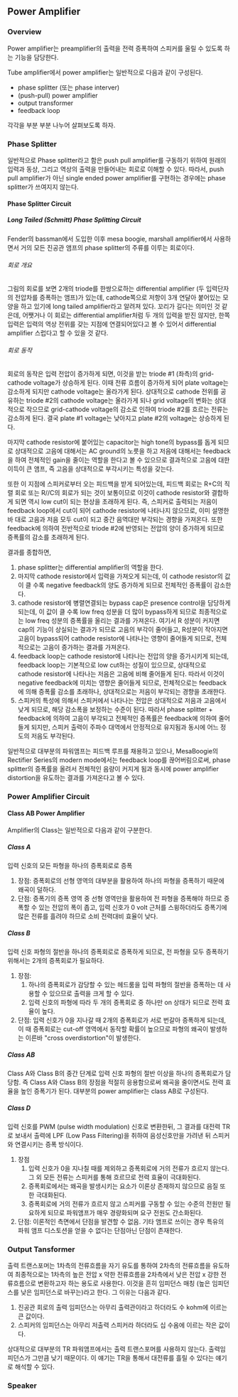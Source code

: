 ## Power Amplifier

### Overview

Power amplifier는 preamplifier의 출력을 전력 증폭하여 스피커를 울릴 수 있도록 하는 기능을 담당한다.

Tube amplifier에서 power amplifier는 일반적으로 다음과 같이 구성된다.

* phase splitter (또는 phase interver)
* (push-pull) power amplifier
* output transformer
* feedback loop

각각을 부분 부분 나누어 살펴보도록 하자.

### Phase Splitter

일반적으로 Phase splitter라고 함은 push pull amplifier를 구동하기 위하여 원래의 입력과 동상, 그리고 역상의 출력을 만들어내는 회로로 이해할 수 있다. 따라서, push pull amplifier가 아닌 single ended power amplifier를 구현하는 경우에는 phase splitter가 쓰여지지 않는다.

#### Phase Splitter Circuit

##### Long Tailed (Schmitt) Phase Splitting Circuit

Fender의 bassman에서 도입한 이후 mesa boogie, marshall amplifier에서 사용하면서 거의 모든 진공관 앰프의 phase splitter의 주류를 이루는 회로이다.

###### 회로 개요

그림의 회로를 보면 2개의 triode를 한쌍으로하는 differential amplifier (두 입력단자의 전압차를 증폭하는 앰프)가 있는데, cathode쪽으로 저항이 3개 연달아 붙어있는 모양을 하고 있기에 long tailed amplifier라고 알려져 있다. 꼬리가 길다는 의미인 것 같은데, 어쨋거나 이 회로는 differential amplifier처럼 두 개의 입력을 받진 않지만, 한쪽 입력은 입력의 역상 전위를 갖는 지점에 연결되어있다고 볼 수 있어서 differential amplifier 스럽다고 할 수 있을 것 같다.

###### 회로 동작

회로의 동작은 입력 전압이 증가하게 되면, 이것을 받는 triode #1 (좌측)의 grid-cathode voltage가 상승하게 된다. 이때 전류 흐름이 증가하게 되어 plate voltage는 감소하게 되지만 cathode voltage는 올라가게 된다. 상대적으로 cathode 전위를 공유하는 triode #2의 cathode voltage는 올라가게 되나 grid voltage의 변화는 상대적으로 작으므로 grid-cathode voltage의 감소로 인하여 triode #2를 흐르는 전류는 감소하게 된다. 결국 plate #1 voltage는 낮아지고 plate #2의 voltage는 상승하게 된다.

마지막 cathode resistor에 붙어있는 capacitor는 high tone의 bypass를 돕게 되므로 상대적으로 고음에 대해서는 AC ground의 노릇을 하고 저음에 대해서는 feedback을 하여 전체적인 gain을 줄이는 역할을 한다고 볼 수 있으므로 결과적으로 고음에 대한 이득이 큰 앰프, 즉 고음을 상대적으로 부각시키는 특성을 갖는다.

또한 이 지점에 스피커로부터 오는 피드백을 받게 되어있는데, 피드백 회로는 R+C의 직렬 회로 또는 R//C의 회로가 되는 것이 보통이므로 이것이 cathode resistor와 결합하게 되면 역시 low cut이 되는 현상을 초래하게 된다. 즉, 스피커로 출력되는 저음이 feedback loop에서 cut이 되어 cathode resistor에 나타나지 않으므로, 이미 설명한 바 대로 고음과 저음 모두 cut이 되고 중간 음역대만 부각되는 경향을 가져온다. 또한 feedback에 의하여 전반적으로 triode #2에 반영되는 전압의 양이 증가하게 되므로 증폭률의 감소를 초래하게 된다.

결과를 종합하면,

1. phase splitter는 differential amplifier의 역할을 한다.
2. 마지막 cathode resistor에서 입력을 가져오게 되는데, 이 cathode resistor의 값이 클 수록 negative feedback의 양도 증가하게 되므로 전체적인 증폭률이 감소한다.
3. cathode resistor에 병렬연결되는 bypass cap은 presence control을 담당하게 되는데, 이 값이 클 수록 low freq 성분을 더 많이 bypass하게 되므로 최종적으로는 low freq 성분의 증폭률을 올리는 결과를 가져온다. 여기서 R 성분이 커지면 cap의 기능이 상실되는 결과가 되므로 고음의 부각이 줄어들고, R성분이 작아지면 고음이 bypass되어 cathode resistor에 나타나는 영향이 줄어들게 되므로, 전체적으로는 고음이 증가하는 결과를 가져온다.
4. feedback loop는 cathode resistor에 나타나는 전압의 양을 증가시키게 되는데, feedback loop는 기본적으로 low cut하는 성질이 있으므로, 상대적으로 cathode resistor에 나타나는 저음은 고음에 비해 줄어들게 된다. 따라서 이것이 negative feedback에 미치는 영향은 줄어들게 되므로, 전체적으로는 feedback에 의해 증폭률 감소를 초래하나, 상대적으로는 저음이 부각되는 경향을 초래한다.
5. 스피커의 특성에 의해서 스피커에서 나타나는 전압은 상대적으로 저음과 고음에서 낮게 되므로, 해당 감소폭을 보정하는 수준이 된다. 따라서 phase splitter + feedback에 의하여 고음이 부각되고 전체적인 증폭률은 feedback에 의하여 줄어들게 되지만, 스피커 출력이 주파수 대역에서 안정적으로 유지됨과 동시에 어느 정도의 저음도 부각된다.

일반적으로 대부분의 파워앰프는 피드백 루프를 채용하고 있으나, MesaBoogie의 Rectifier Series의 modern mode에서는 feedback loop를 끊어버림으로써, phase splitter의 증폭률을 올려서 전체적인 음량이 커지게 됨과 동시에 power amplifier distortion을 유도하는 결과를 가져온다고 볼 수 있다.

### Power Amplifier Circuit

#### Class AB Power Amplifier

Amplifier의 Class는 일반적으로 다음과 같이 구분한다.

##### Class A

입력 신호의 모든 파형을 하나의 증폭회로로 증폭

1. 장점: 증폭회로의 선형 영역의 대부분을 활용하여 하나의 파형을 증폭하기 때문에 왜곡이 덜하다.
2. 단점: 증폭기의 증폭 영역 중 선형 영역만을 활용하여 전 파형을 증폭해야 하므로 증폭할 수 있는 전압의 폭이 좁고, 입력 신호가 0 volt 근처를 스윙하더라도 증폭기에 많은 전류를 흘려야 하므로 소비 전력대비 효율이 낮다.

##### Class B

입력 신호 파형의 절반을 하나의 증폭회로로 증폭하게 되므로, 전 파형을 모두 증폭하기 위해서는 2개의 증폭회로가 필요하다.

1. 장점:
    1. 하나의 증폭회로가 감당할 수 있는 헤드룸을 입력 파형의 절반을 증폭하는 데 사용할 수 있으므로 출력을 크게 할 수 있다.
    2. 입력 신호의 파형에 따라 두 개의 증폭회로 중 하나만 on 상태가 되므로 전력 효율이 높다.
2. 단점:
    입력 신호가 0을 지나갈 때 2개의 증폭회로가 서로 번갈아 증폭하게 되는데, 이 때 증폭회로는 cut-off 영역에서 동작할 확률이 높으므로 파형의 왜곡이 발생하는 이른바 "cross overdistortion"이 발생한다.

##### Class AB

Class A와 Class B의 중간 단계로 입력 신호 파형의 절반 이상을 하나의 증폭회로가 담당함. 즉 Class A와 Class B의 장점을 적절히 응용함으로써 왜곡을 줄이면서도 전력 효율을 높인 증폭기가 된다. 대부분의 power amplifier는 class AB로 구성된다.

##### Class D

입력 신호를 PWM (pulse width modulation) 신호로 변환한뒤, 그 결과를 대전력 TR로 보내서 출력에 LPF (Low Pass Filtering)을 취하여 음성신호만을 가려낸 뒤 스피커와 연결시키는 증폭 방식이다.

1. 장점
    1. 입력 신호가 0을 지나칠 때를 제외하고 증폭회로에 거의 전류가 흐르지 않는다. 그 외 모든 전류는 스피커를 통해 흐르므로 전력 효율이 극대화된다.
    2. 증폭회로에서는 왜곡을 발생시키는 요소가 이론상 존재하지 않으므로 음질 또한 극대화된다.
    3. 증폭회로에 거의 전류가 흐르지 않고 스피커를 구동할 수 있는 수준의 전원만 필요하게 되므로 파워앰프가 매우 경량화되며 요구 전원도 간소화된다.
2. 단점: 이론적인 측면에서 단점을 발견할 수 없음. 기타 앰프로 쓰이는 경우 특유의 파워 앰프 디스토션을 얻을 수 없다는 단점아닌 단점이 존재한다.

### Output Tansformer

출력 트랜스포머는 1차측의 전류흐름을 자기 유도를 통하여 2차측의 전류흐름을 유도하여 최종적으로는 1차측의 높은 전압 x 약한 전류흐름을 2차측에서 낮은 전압 x 강한 전류흐름으로 변환하고자 하는 용도로 사용한다. 이것을 흔히 임피던스 매칭 (높은 임피던스를 낮은 임피던스로 바꾸는)라고 한다. 그 이유는 다음과 같다.

1. 진공관 회로의 출력 임피던스는 아무리 출력관이라고 하더라도 수 kohm에 이르는 큰 값이다.
2. 스피커의 임피던스는 아무리 저출력 스피커라 하더라도 십 수옴에 이르는 작은 값이다.

상대적으로 대부분의 TR 파워앰프에서는 출력 트랜스포머를 사용하지 않는다. 출력임피던스가 그만큼 낮기 때문이다. 이 얘기는 TR을 통해서 대전류를 흘릴 수 있다는 얘기로 해석할 수 있다.

### Speaker

